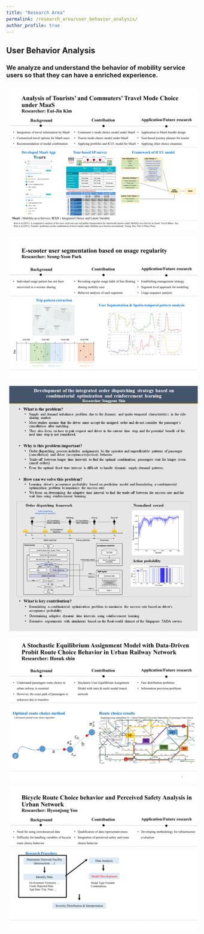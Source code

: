 ```yaml
---
title: "Research Area"
permalink: /research_area/user_behavior_analysis/
author_profile: true
---
```


## User Behavior Analysis
### We analyze and understand the behavior of mobility service users so that they can have a enriched experience.

<div style="text-align:left"><img src="/assets/images/research/김의진/슬라이드2.PNG" style="margin: 8px 8px 8px 8px;"/></div>

<div style="text-align:left"><img src="/assets/images/research/박성연/슬라이드1.PNG" style="margin: 8px 8px 8px 8px;"/></div>

<div style="text-align:left"><img src="/assets/images/research/신용근/슬라이드1.PNG" style="margin: 8px 8px 8px 8px;"/></div>

<div style="text-align:left"><img src="/assets/images/research/신호석/슬라이드1.PNG" style="margin: 8px 8px 8px 8px;"/></div>

<div style="text-align:left"><img src="/assets/images/research/유현종/슬라이드1.PNG" style="margin: 8px 8px 8px 8px;"/></div>